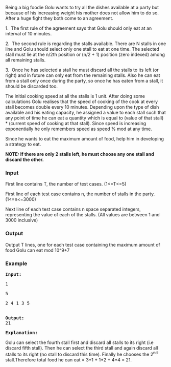 <p>Being a big foodie Golu wants to try all the dishes available at a party but because of his increasing weight his mother does not allow him to do so. After a huge fight they both come to an agreement.</p>
<p>1.&nbsp; The first rule of the agreement says that Golu should only eat at an interval of 10 minutes.</p>
<p>2.&nbsp; The second rule is regarding the stalls available. There are N stalls in one line and Golu should select only one stall to eat at one time. The selected stall must lie at the n/2th position or (n/2 + 1) position (zero indexed) among all remaining stalls.</p>
<p>3.&nbsp; Once he has selected a stall he must discard all the stalls to its left (or right) and in future can only eat from the remaining stalls. Also he can eat from a stall only once during the party, so once he has eaten from a stall, it should be discarded too.</p>
<p>The initial cooking speed at all the stalls is 1 unit. After doing some calculations Golu realises that the speed of cooking of the cook at every stall becomes double every 10 minutes. Depending upon the type of dish available and his eating capacity, he assigned a value to each stall such that any point of time he can eat a quantity which is equal to (value of that stall) * (current speed of cooking at that stall). Since speed is increasing exponentially he only remembers speed as speed % mod at any time.</p>
<p>Since he wants to eat the maximum amount of food, help him in developing a strategy to eat.</p>
<p><strong> NOTE: If there are only 2 stalls left, he must choose any one stall and discard the other.</strong></p>
<h3>Input</h3>
<p>First line contains T, the number of test cases. (1&lt;=T&lt;=5)</p>
<p>First line of each test case contains n, the number of stalls in the party. (1&lt;=n&lt;=3000)</p>
<p>Next line of each test case contains n space separated integers, representing the value of each of the stalls. (All values are between 1 and 3000 inclusive)</p>
<h3>Output</h3>
<p>Output T lines, one for each test case containing the maximum amount of food Golu can eat mod 10^9+7</p>
<h3>Example</h3>
<pre><strong>Input:</strong>
<p>1</p><p>5</p><p>2 4 1 3 5</p>
<strong>Output:</strong>
21</pre>
<pre><strong>Explanation:</strong></pre>
<p>Golu can select the fourth stall first and discard all stalls to its right (i.e discard fifth stall). Then he can select the third stall and again discard all stalls to its right (no stall to discard this time). Finally he chooses the 2<sup>nd</sup> stall.Therefore total food he can eat = 3*1 + 1*2 + 4*4 = 21.</p>